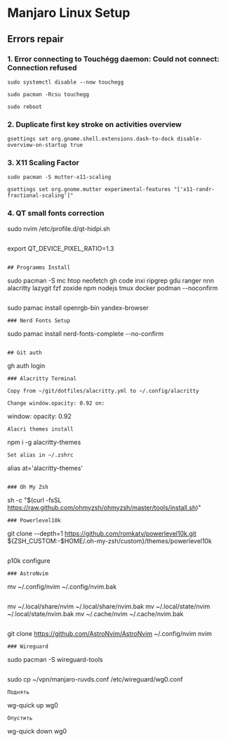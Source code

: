 # Manjaro Linux Setup

## Errors repair
### 1. Error connecting to Touchégg daemon: Could not connect: Connection refused

```
sudo systemctl disable --now touchegg
```
```
sudo pacman -Rcsu touchegg
```
```
sudo reboot
```
### 2. Duplicate first key stroke on activities overview

```
gsettings set org.gnome.shell.extensions.dash-to-dock disable-overview-on-startup true
```
### 3. X11 Scaling Factor
```
sudo pacman -S mutter-x11-scaling
```
```
gsettings set org.gnome.mutter experimental-features "['x11-randr-fractional-scaling']"
```
### 4. QT small fonts correction

sudo nvim  /etc/profile.d/qt-hidpi.sh  
```
```
export QT_DEVICE_PIXEL_RATIO=1.3
```

## Programms Install
```
sudo pacman -S mc htop neofetch gh code inxi ripgrep gdu ranger nnn alacritty lazygit fzf zoxide npm nodejs tmux docker podman --noconfirm
```
```
sudo pamac install openrgb-bin yandex-browser
```
### Nerd Fonts Setup
```
sudo pamac install nerd-fonts-complete --no-confirm 
```

## Git auth
```
gh auth login
```
### Alacritty Terminal

Copy from ~/git/dotfiles/alacritty.yml to ~/.config/alacritty

Change window.opacity: 0.92 on:
```
window:
  opacity: 0.92
```
Alacri themes install
```
npm i -g alacritty-themes
```
Set alias in ~/.zshrc
```
alias at='alacritty-themes'
```

### Oh My Zsh
```
sh -c "$(curl -fsSL https://raw.github.com/ohmyzsh/ohmyzsh/master/tools/install.sh)"
```
### Powerlevel10k
```
git clone --depth=1 https://github.com/romkatv/powerlevel10k.git ${ZSH_CUSTOM:-$HOME/.oh-my-zsh/custom}/themes/powerlevel10k
```
```
p10k configure
```
### AstroNvim

```
mv ~/.config/nvim ~/.config/nvim.bak
```
```
mv ~/.local/share/nvim ~/.local/share/nvim.bak
mv ~/.local/state/nvim ~/.local/state/nvim.bak
mv ~/.cache/nvim ~/.cache/nvim.bak
```
```
git clone https://github.com/AstroNvim/AstroNvim ~/.config/nvim
nvim
```
### Wireguard

```
sudo pacman -S wireguard-tools
```
```
sudo cp ~/vpn/manjaro-ruvds.conf /etc/wireguard/wg0.conf
```
Поднять
```
wg-quick up wg0 
```
Опустить
```
wg-quick down wg0 
```

